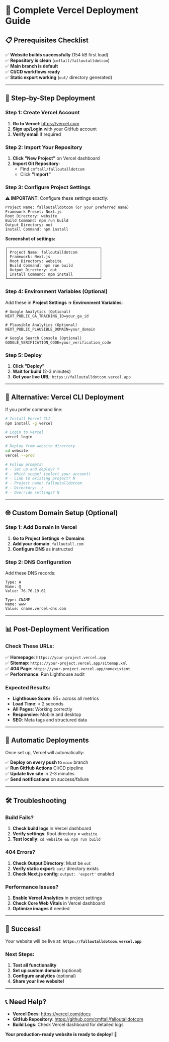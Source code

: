 # 🚀 Complete Vercel Deployment Guide

## 📋 Prerequisites Checklist

✅ **Website builds successfully** (154 kB first load)  
✅ **Repository is clean** (`cmftall/falloutalldotcom`)  
✅ **Main branch is default**  
✅ **CI/CD workflows ready**  
✅ **Static export working** (`out/` directory generated)  

---

## 🎯 Step-by-Step Deployment

### **Step 1: Create Vercel Account**

1. **Go to Vercel**: https://vercel.com
2. **Sign up/Login** with your GitHub account
3. **Verify email** if required

### **Step 2: Import Your Repository**

1. **Click "New Project"** on Vercel dashboard
2. **Import Git Repository**:
   - Find `cmftall/falloutalldotcom`
   - Click **"Import"**

### **Step 3: Configure Project Settings**

**⚠️ IMPORTANT**: Configure these settings exactly:

```
Project Name: falloutalldotcom (or your preferred name)
Framework Preset: Next.js
Root Directory: website
Build Command: npm run build
Output Directory: out
Install Command: npm install
```

**Screenshot of settings:**
```
┌─────────────────────────────────────────┐
│ Project Name: falloutalldotcom          │
│ Framework: Next.js                      │
│ Root Directory: website                 │
│ Build Command: npm run build            │
│ Output Directory: out                   │
│ Install Command: npm install            │
└─────────────────────────────────────────┘
```

### **Step 4: Environment Variables (Optional)**

Add these in **Project Settings → Environment Variables**:

```env
# Google Analytics (Optional)
NEXT_PUBLIC_GA_TRACKING_ID=your_ga_id

# Plausible Analytics (Optional)  
NEXT_PUBLIC_PLAUSIBLE_DOMAIN=your_domain

# Google Search Console (Optional)
GOOGLE_VERIFICATION_CODE=your_verification_code
```

### **Step 5: Deploy**

1. **Click "Deploy"**
2. **Wait for build** (2-3 minutes)
3. **Get your live URL**: `https://falloutalldotcom.vercel.app`

---

## 🔧 Alternative: Vercel CLI Deployment

If you prefer command line:

```bash
# Install Vercel CLI
npm install -g vercel

# Login to Vercel
vercel login

# Deploy from website directory
cd website
vercel --prod

# Follow prompts:
# - Set up and deploy? Y
# - Which scope? (select your account)
# - Link to existing project? N
# - Project name: falloutalldotcom
# - Directory: ./
# - Override settings? N
```

---

## 🌐 Custom Domain Setup (Optional)

### **Step 1: Add Domain in Vercel**

1. **Go to Project Settings → Domains**
2. **Add your domain**: `falloutall.com`
3. **Configure DNS** as instructed

### **Step 2: DNS Configuration**

Add these DNS records:

```
Type: A
Name: @
Value: 76.76.19.61

Type: CNAME  
Name: www
Value: cname.vercel-dns.com
```

---

## 📊 Post-Deployment Verification

### **Check These URLs:**

✅ **Homepage**: `https://your-project.vercel.app`  
✅ **Sitemap**: `https://your-project.vercel.app/sitemap.xml`  
✅ **404 Page**: `https://your-project.vercel.app/nonexistent`  
✅ **Performance**: Run Lighthouse audit  

### **Expected Results:**

- **Lighthouse Score**: 95+ across all metrics
- **Load Time**: < 2 seconds
- **All Pages**: Working correctly
- **Responsive**: Mobile and desktop
- **SEO**: Meta tags and structured data

---

## 🔄 Automatic Deployments

Once set up, Vercel will automatically:

✅ **Deploy on every push** to `main` branch  
✅ **Run GitHub Actions** CI/CD pipeline  
✅ **Update live site** in 2-3 minutes  
✅ **Send notifications** on success/failure  

---

## 🛠️ Troubleshooting

### **Build Fails?**

1. **Check build logs** in Vercel dashboard
2. **Verify settings**: Root directory = `website`
3. **Test locally**: `cd website && npm run build`

### **404 Errors?**

1. **Check Output Directory**: Must be `out`
2. **Verify static export**: `out/` directory exists
3. **Check Next.js config**: `output: 'export'` enabled

### **Performance Issues?**

1. **Enable Vercel Analytics** in project settings
2. **Check Core Web Vitals** in Vercel dashboard
3. **Optimize images** if needed

---

## 🎉 Success!

Your website will be live at:
**`https://falloutalldotcom.vercel.app`**

### **Next Steps:**

1. **Test all functionality**
2. **Set up custom domain** (optional)
3. **Configure analytics** (optional)
4. **Share your live website!**

---

## 📞 Need Help?

- **Vercel Docs**: https://vercel.com/docs
- **GitHub Repository**: https://github.com/cmftall/falloutalldotcom
- **Build Logs**: Check Vercel dashboard for detailed logs

**Your production-ready website is ready to deploy!** 🚀
